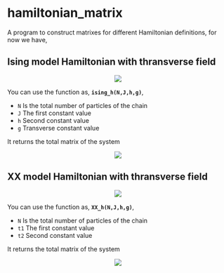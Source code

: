 # hamiltonian_matrix
A program to construct matrixes for different Hamiltonian definitions, for now we have,

## Ising model Hamiltonian with thransverse field

<p align="center">
    <img align="center" src="https://github.com/juanjq/hamiltonian_matrix/blob/main/data/Ising_model.png?raw=true">
</p>

You can use the function as,
**`ising_h(N,J,h,g)`**,

* `N` Is the total number of particles of the chain
* `J` The first constant value
* `h` Second constant value
* `g` Transverse constant value

It returns the total matrix of the system


<p align="center">
    <img align="center" src="https://github.com/juanjq/hamiltonian_matrix/blob/main/data/ising_hamiltonian_img.png?raw=true">
</p>


## XX model Hamiltonian with thransverse field

<p align="center">
    <img align="center" src="https://github.com/juanjq/hamiltonian_matrix/blob/main/data/XX_model.png?raw=true">
</p>

You can use the function as,
**`XX_h(N,J,h,g)`**,

* `N` Is the total number of particles of the chain
* `t1` The first constant value
* `t2` Second constant value

It returns the total matrix of the system

<p align="center">
    <img align="center" src="https://github.com/juanjq/hamiltonian_matrix/blob/main/data/XX_hamiltonian_img.png?raw=true">
</p>
